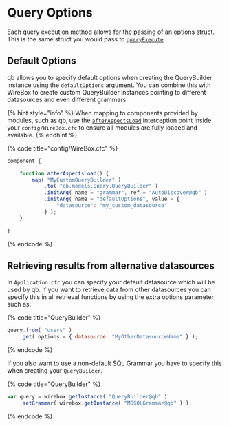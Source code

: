 # Query Options

Each query execution method allows for the passing of an options struct. This is the same struct you would pass to [`queryExecute`](https://cfdocs.org/queryexecute).

## Default Options

qb allows you to specify default options when creating the QueryBuilder instance using the `defaultOptions` argument. You can combine this with WireBox to create custom QueryBuilder instances pointing to different datasources and even different grammars.

{% hint style="info" %}
When mapping to components provided by modules, such as qb, use the [`afterAspectsLoad`](https://coldbox.ortusbooks.com/digging-deeper/interceptors/core-interception-points/application-life-cycle-events) interception point inside your `config/WireBox.cfc` to ensure all modules are fully loaded and available.
{% endhint %}

{% code title="config/WireBox.cfc" %}
```javascript
component {

    function afterAspectsLoad() {
        map( "MyCustomQueryBuilder" )
            .to( "qb.models.Query.QueryBuilder" )
            .initArg( name = "grammar", ref = "AutoDiscover@qb" )
            .initArg( name = "defaultOptions", value = {
                "datasource": "my_custom_datasource" 
            } );
    }

}
```
{% endcode %}

## Retrieving results from alternative datasources

In `Application.cfc` you can specify your default datasource which will be used by qb. If you want to retrieve data from other datasources you can specify this in all retrieval functions by using the extra options parameter such as:

{% code title="QueryBuilder" %}
```javascript
query.from( "users" )
    .get( options = { datasource: "MyOtherDatasourceName" } );
```
{% endcode %}

If you also want to use a non-default SQL Grammar you have to specify this when creating your `QueryBuilder`.

{% code title="QueryBuilder" %}
```javascript
var query = wirebox.getInstance( "QueryBuilder@qb" )
    .setGrammar( wirebox.getInstance( "MSSQLGrammar@qb" ) );
```
{% endcode %}

